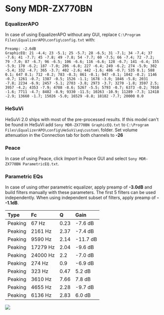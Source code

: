 # Sony MDR-ZX770BN

### EqualizerAPO
In case of using EqualizerAPO without any GUI, replace `C:\Program Files\EqualizerAPO\config\config.txt`
with:
```
Preamp: -2.6dB
GraphicEQ: 21 -4.4; 23 -5.1; 25 -5.7; 28 -6.5; 31 -7.1; 34 -7.4; 37 -7.6; 41 -7.7; 45 -7.8; 49 -7.8; 54 -7.7; 60 -7.5; 66 -7.4; 72 -7.2; 79 -7.0; 87 -6.7; 96 -6.5; 106 -6.6; 116 -6.6; 128 -6.7; 141 -6.4; 155 -5.9; 170 -6.2; 187 -7.0; 206 -6.8; 227 -6.4; 249 -6.2; 274 -5.9; 302 -5.4; 332 -4.7; 365 -3.7; 402 -2.6; 442 -1.6; 486 -0.7; 535 0.1; 588 0.1; 647 0.1; 712 -0.2; 783 -0.3; 861 -0.1; 947 -0.1; 1042 -0.2; 1146 -0.7; 1261 -0.7; 1387 -0.5; 1526 -1.1; 1678 -3.0; 1846 -5.8; 2031 -7.8; 2234 -6.9; 2457 -5.1; 2703 -3.8; 2973 -3.7; 3270 -1.8; 3597 2.5; 3957 -4.2; 4353 -7.9; 4788 -8.6; 5267 -5.5; 5793 -0.7; 6373 -0.2; 7010 -1.6; 7711 -4.7; 8482 -8.9; 9330 -11.5; 10263 -10.9; 11289 -7.3; 12418 -2.9; 13660 -1.7; 15026 -5.0; 16529 -8.8; 18182 -7.7; 20000 0.0
```

### HeSuVi
HeSuVi 2.0 ships with most of the pre-processed results. If this model can't be found in HeSuVi add
`Sony MDR-ZX770BN GraphicEQ.txt` to `C:\Program Files\EqualizerAPO\config\HeSuVi\eq\custom\` folder.
Set volume attenuation in the Connection tab for both channels to **-26**

### Peace
In case of using Peace, click *Import* in Peace GUI and select `Sony MDR-ZX770BN ParametricEQ.txt`.

### Parametric EQs
In case of using other parametric equalizer, apply preamp of **-3.0dB** and build filters manually
with these parameters. The first 5 filters can be used independently.
When using independent subset of filters, apply preamp of **--1.1dB**.

| Type    | Fc       |    Q | Gain     |
|:--------|:---------|:-----|:---------|
| Peaking | 67 Hz    | 0.23 | -7.6 dB  |
| Peaking | 2161 Hz  | 2.37 | -7.4 dB  |
| Peaking | 9590 Hz  | 2.14 | -11.7 dB |
| Peaking | 17279 Hz | 2.04 | -9.6 dB  |
| Peaking | 24000 Hz | 2.2  | -7.0 dB  |
| Peaking | 274 Hz   | 0.9  | -6.9 dB  |
| Peaking | 323 Hz   | 0.47 | 5.2 dB   |
| Peaking | 3610 Hz  | 7.66 | 7.8 dB   |
| Peaking | 4655 Hz  | 2.28 | -9.7 dB  |
| Peaking | 6136 Hz  | 2.83 | 6.0 dB   |

![](https://raw.githubusercontent.com/jaakkopasanen/AutoEq/master/results/rtings/rtings/Sony%20MDR-ZX770BN/Sony%20MDR-ZX770BN.png)